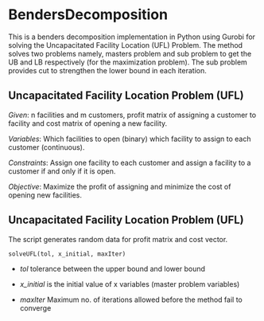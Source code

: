 # BendersDecomposition

This is a benders decomposition implementation in Python using Gurobi for solving the Uncapacitated Facility Location (UFL) Problem. The method solves two problems namely, masters problem and sub problem to get the UB and LB respectively (for the maximization problem). The sub problem provides cut to strengthen the lower bound in each iteration.

## Uncapacitated Facility Location Problem (UFL)
*Given*: n facilities and m customers, profit matrix of assigning a customer to facility and cost matrix of opening a new facility.

*Variables*: Which facilities to open (binary) which facility to assign to each customer (continuous).

*Constraints*: Assign one facility to each customer and assign a facility to a customer if and only if it is open.

*Objective*: Maximize the profit of assigning and minimize the cost of opening new facilities.

## Uncapacitated Facility Location Problem (UFL)
The script generates random data for profit matrix and cost vector. 

```
solveUFL(tol, x_initial, maxIter)
```
 - *tol* tolerance between the upper bound and lower bound
 
 - *x_initial* is the initial value of x variables (master problem variables)
 
 - *maxIter* Maximum no. of iterations allowed before the method fail to converge
 

